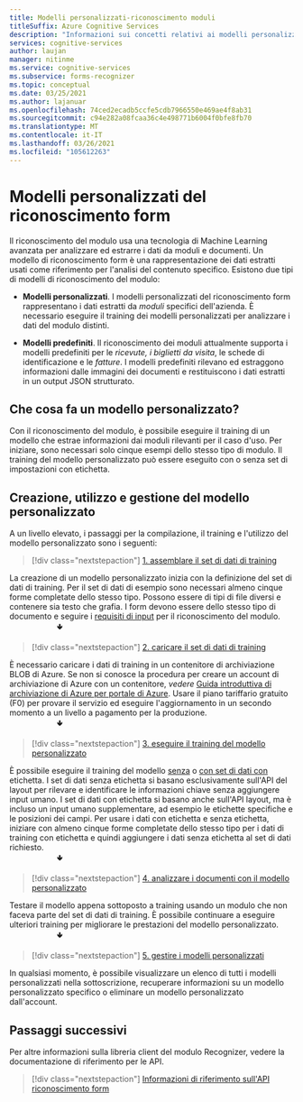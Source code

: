 ```yaml
---
title: Modelli personalizzati-riconoscimento moduli
titleSuffix: Azure Cognitive Services
description: "Informazioni sui concetti relativi ai modelli personalizzati dell'API di riconoscimento form: utilizzo e limiti."
services: cognitive-services
author: laujan
manager: nitinme
ms.service: cognitive-services
ms.subservice: forms-recognizer
ms.topic: conceptual
ms.date: 03/25/2021
ms.author: lajanuar
ms.openlocfilehash: 74ced2ecadb5ccfe5cdb7966550e469ae4f8ab31
ms.sourcegitcommit: c94e282a08fcaa36c4e498771b6004f0bfe8fb70
ms.translationtype: MT
ms.contentlocale: it-IT
ms.lasthandoff: 03/26/2021
ms.locfileid: "105612263"
---
```

# <a name="form-recognizer-custom-models"></a>Modelli personalizzati del riconoscimento form

Il riconoscimento del modulo usa una tecnologia di Machine Learning avanzata per analizzare ed estrarre i dati da moduli e documenti. Un modello di riconoscimento form è una rappresentazione dei dati estratti usati come riferimento per l'analisi del contenuto specifico. Esistono due tipi di modelli di riconoscimento del modulo:

* **Modelli personalizzati**. I modelli personalizzati del riconoscimento form rappresentano i dati estratti da _moduli_ specifici dell'azienda. È necessario eseguire il training dei modelli personalizzati per analizzare i dati del modulo distinti.

* **Modelli predefiniti**. Il riconoscimento dei moduli attualmente supporta i modelli predefiniti per le _ricevute, i biglietti da visita_, le schede di identificazione e le _fatture_. I modelli predefiniti rilevano ed estraggono informazioni dalle immagini dei documenti e restituiscono i dati estratti in un output JSON strutturato.

## <a name="what-does-a-custom-model-do"></a>Che cosa fa un modello personalizzato?

Con il riconoscimento del modulo, è possibile eseguire il training di un modello che estrae informazioni dai moduli rilevanti per il caso d'uso. Per iniziare, sono necessari solo cinque esempi dello stesso tipo di modulo. Il training del modello personalizzato può essere eseguito con o senza set di impostazioni con etichetta.

## <a name="create-use-and-manage-your-custom-model"></a>Creazione, utilizzo e gestione del modello personalizzato

A un livello elevato, i passaggi per la compilazione, il training e l'utilizzo del modello personalizzato sono i seguenti:

> [!div class="nextstepaction"]
> [1. assemblare il set di dati di training](build-training-data-set.md#custom-model-input-requirements)

La creazione di un modello personalizzato inizia con la definizione del set di dati di training. Per il set di dati di esempio sono necessari almeno cinque forme completate dello stesso tipo. Possono essere di tipi di file diversi e contenere sia testo che grafia. I form devono essere dello stesso tipo di documento e seguire i [requisiti di input](build-training-data-set.md#custom-model-input-requirements) per il riconoscimento del modulo.  
&emsp;&emsp;&emsp;&emsp;&emsp;&emsp;&#129155;

> [!div class="nextstepaction"]
> [2. caricare il set di dati di training](build-training-data-set.md#upload-your-training-data)

È necessario caricare i dati di training in un contenitore di archiviazione BLOB di Azure. Se non si conosce la procedura per creare un account di archiviazione di Azure con un contenitore, *vedere* [Guida introduttiva di archiviazione di Azure per portale di Azure](../../storage/blobs/storage-quickstart-blobs-portal.md). Usare il piano tariffario gratuito (F0) per provare il servizio ed eseguire l'aggiornamento in un secondo momento a un livello a pagamento per la produzione.  
&emsp;&emsp;&emsp;&emsp;&emsp;&emsp;&#129155;
> [!div class="nextstepaction"]
> [3. eseguire il training del modello personalizzato](quickstarts/client-library.md#train-a-custom-model)

È possibile eseguire il training del modello [senza](quickstarts/client-library.md#train-a-model-without-labels) o [con set di dati con](quickstarts/client-library.md#train-a-model-with-labels) etichetta. I set di dati senza etichetta si basano esclusivamente sull'API del layout per rilevare e identificare le informazioni chiave senza aggiungere input umano. I set di dati con etichetta si basano anche sull'API layout, ma è incluso un input umano supplementare, ad esempio le etichette specifiche e le posizioni dei campi. Per usare i dati con etichetta e senza etichetta, iniziare con almeno cinque forme completate dello stesso tipo per i dati di training con etichetta e quindi aggiungere i dati senza etichetta al set di dati richiesto.  
&emsp;&emsp;&emsp;&emsp;&emsp;&emsp;&#129155;  

>[!div class="nextstepaction"]
> [4. analizzare i documenti con il modello personalizzato](quickstarts/client-library.md#analyze-forms-with-a-custom-model)

Testare il modello appena sottoposto a training usando un modulo che non faceva parte del set di dati di training. È possibile continuare a eseguire ulteriori training per migliorare le prestazioni del modello personalizzato.  
&emsp;&emsp;&emsp;&emsp;&emsp;&emsp;&#129155;

> [!div class="nextstepaction"]
> [5. gestire i modelli personalizzati](quickstarts/client-library.md#manage-custom-models)

In qualsiasi momento, è possibile visualizzare un elenco di tutti i modelli personalizzati nella sottoscrizione, recuperare informazioni su un modello personalizzato specifico o eliminare un modello personalizzato dall'account.

## <a name="next-steps"></a>Passaggi successivi

Per altre informazioni sulla libreria client del modulo Recognizer, vedere la documentazione di riferimento per le API.
> [!div class="nextstepaction"]
> [Informazioni di riferimento sull'API riconoscimento form](https://westcentralus.dev.cognitive.microsoft.com/docs/services/form-recognizer-api-v2-1-preview-3/operations/5ed8c9843c2794cbb1a96291)
>
